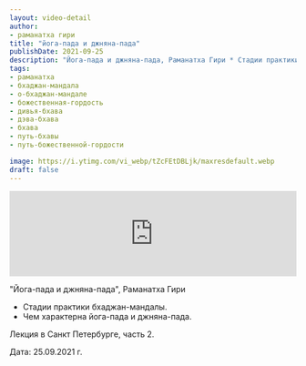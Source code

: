 ```yaml
---
layout: video-detail
author:
- раманатха гири
title: "йога-пада и джняна-пада"
publishDate: 2021-09-25
description: "Йога-пада и джняна-пада, Раманатха Гири * Стадии практики бхаджан-мандалы. * Чем характерна йога-пада и джняна-пада.  Лекция в Санкт Петербурге, часть 2.   Дата  25.09.2021 г."
tags: 
- раманатха
- бхаджан-мандала
- о-бхаджан-мандале
- божественная-гордость
- дивья-бхава
- дэва-бхава
- бхава
- путь-бхавы
- путь-божественной-гордости

image: https://i.ytimg.com/vi_webp/tZcFEtDBLjk/maxresdefault.webp
draft: false
---
```


<iframe width="100%" src="https://www.youtube.com/embed/tZcFEtDBLjk" frameborder="0" allowfullscreen=""></iframe> 

 "Йога-пада и джняна-пада", Раманатха Гири

* Стадии практики бхаджан-мандалы.
* Чем характерна йога-пада и джняна-пада.

 Лекция в Санкт Петербурге, часть 2.

  
 Дата: 25.09.2021 г.

  

 
